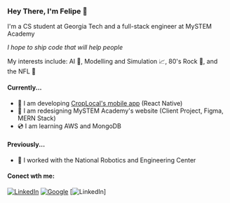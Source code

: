 ### Hey There, I'm Felipe 👋

I'm a CS student at Georgia Tech and a full-stack engineer at MySTEM Academy

_I hope to ship code that will help people_

My interests include: AI 🧠, Modelling and Simulation 📈, 80's Rock 🎸, and the NFL 🏈

#### Currently...

- 🌲 I am developing [CropLocal's mobile app](https://github.com/CreateX-Hermes/CropLocal) (React Native)
- 🔭 I am redesigning MySTEM Academy's website (Client Project, Figma, MERN Stack)
- 💿 I am learning AWS and MongoDB

#### Previously...

- 🤖 I worked with the National Robotics and Engineering Center

#### Conect wth me:

[![LinkedIn](https://skillicons.dev/icons?i=linkedin)](https://linkedin.com/in/felipe-bergerman-932618251/)
[![Google](https://skillicons.dev/icons?i=gcp)](felipebergerman@gmail.com)
[![LinkedIn](https://skillicons.dev/icons?i=discord)]
